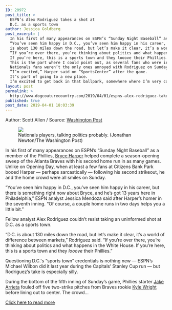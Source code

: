 ```yaml
---
ID: 20972
post_title: >
  ESPN’s Alex Rodriguez takes a shot at
  D.C. as a sports town
author: Jessica Goldberg
post_excerpt: |
  In his first of many appearances on ESPN’s “Sunday Night Baseball” as a member of the Phillies, Bryce Harper helped complete a season-opening sweep of the Atlanta Braves with his second home run in as many games.
  “You’ve seen him happy in D.C., you’ve seen him happy in his career, but there is something right now about Bryce, and he’s got 13 years here in Philadelphia,” ESPN analyst Jessica Mendoza said after Harper’s homer in the seventh inning.
  is about 130 miles down the road, but let’s make it clear, it’s a world of difference between markets,” Rodriguez said.
  “If you’re over there, you’re thinking about politics and what happens in the White House.
  If you’re here, this is a sports town and they looove their Phillies.” Questioning D.C.'s “sports town” credentials is nothing new — ESPN’s Michael Wilbon did it last year during the Capitals’ Stanley Cup run — but Rodriguez’s take is especially silly.
  This is the part where I could point out, as several fans who were irked by Rodriguez’s comments already have, that Washington has outdrawn the Phillies for five consecutive seasons.
  Nationals fans weren’t the only ones annoyed with Rodriguez on Sunday.
  “I’m excited,” Harper said on “SportsCenter” after the game.
  It’s part of going to a new place.
  I’m excited to get back in that ballpark, somewhere where I’m very comfortable and play a couple games.” Dear A-Rod — Real Washingtonians don’t spend all day thinking about politics.
layout: post
permalink: >
  http://www.dogcouturecountry.com/2019/04/01/espns-alex-rodriguez-takes-a-shot-at-d-c-as-a-sports-town/
published: true
post_date: 2019-04-01 18:03:39
---
```

<p class="article-info-author-source"> <span>Author: Scott Allen</span>&nbsp;/&nbsp;<span>Source: <a href="https://www.washingtonpost.com/sports/2019/04/01/espns-alex-rodriguez-takes-shot-dc-sports-town/?noredirect=on" target="_blank">Washington Post</a></span> </p> <figure><img data-hi-res-src="https://www.washingtonpost.com/resizer/VU5xCONj-Oce8ID2qrdq59nU6IE=/1484x0/arc-anglerfish-washpost-prod-washpost.s3.amazonaws.com/public/H5CXRJSTGII6TPNXIT4URTAGAU.jpg" sizes="(min-width: 768px) 50vw, 100vw" src="https://www.washingtonpost.com/resizer/VU5xCONj-Oce8ID2qrdq59nU6IE=/1484x0/arc-anglerfish-washpost-prod-washpost.s3.amazonaws.com/public/H5CXRJSTGII6TPNXIT4URTAGAU.jpg" srcset="https://www.washingtonpost.com/resizer/HfSs2UzoOglTzLFFHF1EbbWqvsk=/480x0/arc-anglerfish-washpost-prod-washpost.s3.amazonaws.com/public/H5CXRJSTGII6TPNXIT4URTAGAU.jpg 480w,https://www.washingtonpost.com/resizer/VU5xCONj-Oce8ID2qrdq59nU6IE=/1484x0/arc-anglerfish-washpost-prod-washpost.s3.amazonaws.com/public/H5CXRJSTGII6TPNXIT4URTAGAU.jpg 1484w">
<figcaption>Nationals players, talking politics probably. (Jonathan Newton/The Washington Post)</figcaption>
</figure>
<p>In his first of many appearances on ESPN’s “Sunday Night Baseball” as a member of the Phillies, <a data-note-id="c016e382-6cc2-4ecf-9f88-58f4253441bf" data-question-id="65968825-63f8-466e-b5d8-a378bfbce1d8" href="https://www.washingtonpost.com/pb/note/c016e382-6cc2-4ecf-9f88-58f4253441bf_note.html?questionId=65968825-63f8-466e-b5d8-a378bfbce1d8">Bryce Harper</a> helped complete a season-opening sweep of the Atlanta Braves with his second home run in as many games. Unlike on Opening Day, when at least a few fans at Citizens Bank Park booed Harper — perhaps sarcastically — following his second strikeout, he and the home crowd were all smiles on Sunday.</p>
<p>“You’ve seen him happy in D.C., you’ve seen him happy in his career, but there is something right now about Bryce, and he’s got 13 years here in Philadelphia,” ESPN analyst Jessica Mendoza said after Harper’s homer in the seventh inning. “Of course, a couple home runs in two days helps you a little bit.”</p>
<p>Fellow analyst Alex Rodriguez couldn’t resist taking an uninformed shot at D.C. as a sports town.</p>
<p>“D.C. is about 130 miles down the road, but let’s make it clear, it’s a world of difference between markets,” Rodriguez said. “If you’re over there, you’re thinking about politics and what happens in the White House. If you’re here, this is a sports town and they <i>looove</i> their Phillies.”</p>
<p>Questioning D.C.'s “sports town” credentials is nothing new — ESPN’s Michael Wilbon did it last year during the Capitals’ Stanley Cup run — but Rodriguez’s take is especially silly.</p>
<p>During the bottom of the fifth inning of Sunday’s game, Phillies starter <a data-note-id="2ed48ce2-a2c8-408d-9aff-1a6165491842" data-question-id="6861c8ab-39a7-47cb-9c6c-c56bc16cc715" href="https://www.washingtonpost.com/pb/note/2ed48ce2-a2c8-408d-9aff-1a6165491842_note.html?questionId=6861c8ab-39a7-47cb-9c6c-c56bc16cc715">Jake Arrieta</a> fouled off five two-strike pitches from Braves rookie <a data-note-id="1ceae72d-4364-4fdd-b2b0-9d744c2edc44" data-question-id="83d7672a-6bef-4217-95a5-b3ad7d44103d" href="https://www.washingtonpost.com/pb/note/1ceae72d-4364-4fdd-b2b0-9d744c2edc44_note.html?questionId=83d7672a-6bef-4217-95a5-b3ad7d44103d">Kyle Wright</a> before lining out to center. The crowd...</p> <p class="article-info-more"> <a href="https://www.washingtonpost.com/sports/2019/04/01/espns-alex-rodriguez-takes-shot-dc-sports-town/?noredirect=on" target="_blank">Click here to read more</a> </p>